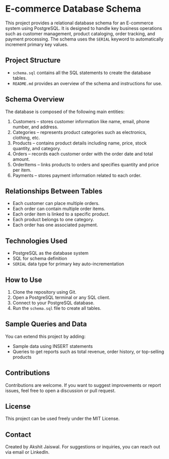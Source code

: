 # E-commerce Database Schema

This project provides a relational database schema for an E-commerce system using PostgreSQL. It is designed to handle key business operations such as customer management, product cataloging, order tracking, and payment processing. The schema uses the `SERIAL` keyword to automatically increment primary key values.

## Project Structure

* `schema.sql` contains all the SQL statements to create the database tables.
* `README.md` provides an overview of the schema and instructions for use.

## Schema Overview

The database is composed of the following main entities:

1. Customers – stores customer information like name, email, phone number, and address.
2. Categories – represents product categories such as electronics, clothing, etc.
3. Products – contains product details including name, price, stock quantity, and category.
4. Orders – records each customer order with the order date and total amount.
5. OrderItems – links products to orders and specifies quantity and price per item.
6. Payments – stores payment information related to each order.

## Relationships Between Tables

* Each customer can place multiple orders.
* Each order can contain multiple order items.
* Each order item is linked to a specific product.
* Each product belongs to one category.
* Each order has one associated payment.

## Technologies Used

* PostgreSQL as the database system
* SQL for schema definition
* `SERIAL` data type for primary key auto-incrementation

## How to Use

1. Clone the repository using Git.
2. Open a PostgreSQL terminal or any SQL client.
3. Connect to your PostgreSQL database.
4. Run the `schema.sql` file to create all tables.

## Sample Queries and Data

You can extend this project by adding:

* Sample data using INSERT statements
* Queries to get reports such as total revenue, order history, or top-selling products

## Contributions

Contributions are welcome. If you want to suggest improvements or report issues, feel free to open a discussion or pull request.

## License

This project can be used freely under the MIT License.

## Contact

Created by Akshit Jaiswal.
For suggestions or inquiries, you can reach out via email or LinkedIn.

